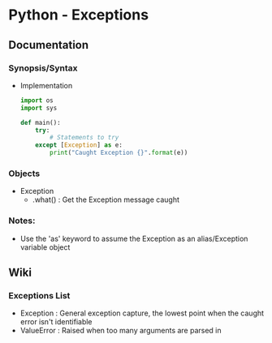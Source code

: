 # Python - Exceptions

## Documentation 
### Synopsis/Syntax 
- Implementation 
    ```python
    import os
    import sys

    def main():
        try:
            # Statements to try
        except [Exception] as e:
            print("Caught Exception {}".format(e))
    ```

### Objects
- Exception
    + .what() : Get the Exception message caught

### Notes:
+ Use the 'as' keyword to assume the Exception as an alias/Exception variable object 

## Wiki 
### Exceptions List
+ Exception : General exception capture, the lowest point when the caught error isn't identifiable
+ ValueError : Raised when too many arguments are parsed in
